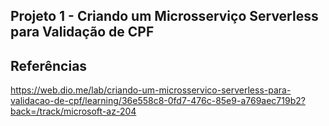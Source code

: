## Projeto 1 - Criando um Microsserviço Serverless para Validação de CPF


## Referências
https://web.dio.me/lab/criando-um-microsservico-serverless-para-validacao-de-cpf/learning/36e558c8-0fd7-476c-85e9-a769aec719b2?back=/track/microsoft-az-204